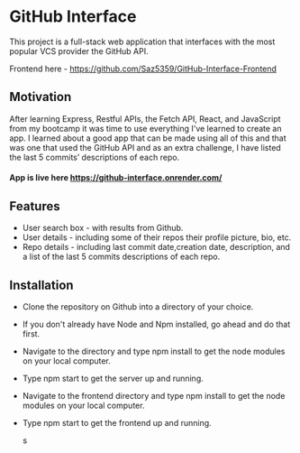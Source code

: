 # GitHub Interface

This project is a full-stack web application that interfaces with the most popular VCS provider the GitHub API.

Frontend here - https://github.com/Saz5359/GitHub-Interface-Frontend

## Motivation

After learning Express, Restful APIs, the Fetch API, React, and JavaScript from my bootcamp it was time to use everything I've learned to create an app. I learned about a good app that can be made using all of this and that was one that used the GitHub API and as an extra challenge, I have listed the last 5 commits’ descriptions of each repo.

#### App is live here https://github-interface.onrender.com/

## Features

- User search box - with results from Github.
- User details - including some of their repos their profile picture, bio, etc.
- Repo details - including last commit date,creation date, description, and a list of the last 5 commits descriptions of each repo.

## Installation

- Clone the repository on Github into a directory of your choice.
- If you don't already have Node and Npm installed, go ahead and do that first.
- Navigate to the directory and type npm install to get the node modules on your local computer.
- Type npm start to get the server up and running.
- Navigate to the frontend directory and type npm install to get the node modules on your local computer.
- Type npm start to get the frontend up and running.

  s
